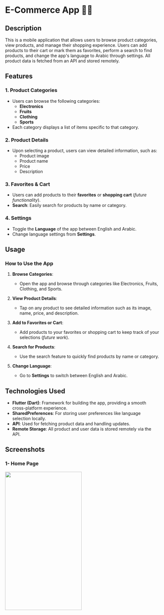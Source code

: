 # E-Commerce App 🛒📱

## Description  
This is a mobile application that allows users to browse product categories, view products, and manage their shopping experience. Users can add products to their cart or mark them as favorites, perform a search to find products, and change the app's language to Arabic through settings. All product data is fetched from an API and stored remotely.

## Features  
### 1. **Product Categories**  
- Users can browse the following categories:  
  - **Electronics**  
  - **Fruits**  
  - **Clothing**  
  - **Sports**  
- Each category displays a list of items specific to that category.

### 2. **Product Details**  
- Upon selecting a product, users can view detailed information, such as:  
  - Product image  
  - Product name  
  - Price  
  - Description  

### 3. **Favorites & Cart**  
- Users can add products to their **favorites** or **shopping cart** (*future functionality*).  
- **Search**: Easily search for products by name or category.

### 4. **Settings**  
- Toggle the **Language** of the app between English and Arabic.  
- Change language settings from **Settings**.

## Usage  
### **How to Use the App**  
1. **Browse Categories**:  
   - Open the app and browse through categories like Electronics, Fruits, Clothing, and Sports.  

2. **View Product Details**:  
   - Tap on any product to see detailed information such as its image, name, price, and description.

3. **Add to Favorites or Cart**:  
   - Add products to your favorites or shopping cart to keep track of your selections (*future work*).

4. **Search for Products**:  
   - Use the search feature to quickly find products by name or category.

5. **Change Language**:  
   - Go to **Settings** to switch between English and Arabic.

## Technologies Used

- **Flutter (Dart)**: Framework for building the app, providing a smooth cross-platform experience.
- **SharedPreferences**: For storing user preferences like language selection locally.
- **API**: Used for fetching product data and handling updates.
- **Remote Storage**: All product and user data is stored remotely via the API.


## Screenshots

### 1- Home Page
<img src="" width="250" height="450"/> 


